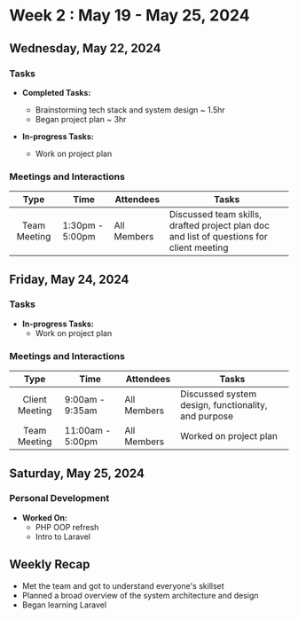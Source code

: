 # Week 2 : May 19 - May 25, 2024

## Wednesday, May 22, 2024

### Tasks
- **Completed Tasks:**
  - Brainstorming tech stack and system design ~ 1.5hr
  - Began project plan ~ 3hr

- **In-progress Tasks:**
  - Work on project plan

### Meetings and Interactions
| Type | Time | Attendees | Tasks |
| :-------------: | ------------- |------------- |------------- |
| Team Meeting | 1:30pm - 5:00pm | All Members | Discussed team skills, drafted project plan doc and list of questions for client meeting |

## Friday, May 24, 2024

### Tasks
- **In-progress Tasks:**
  - Work on project plan

### Meetings and Interactions
| Type | Time | Attendees | Tasks |
| :-------------: | ------------- |------------- |------------- |
| Client Meeting | 9:00am - 9:35am | All Members | Discussed system design, functionality, and purpose |
| Team Meeting | 11:00am - 5:00pm | All Members | Worked on project plan |

## Saturday, May 25, 2024

### Personal Development
- **Worked On:**
  - PHP OOP refresh
  - Intro to Laravel

## Weekly Recap
- Met the team and got to understand everyone's skillset
- Planned a broad overview of the system architecture and design
- Began learning Laravel
